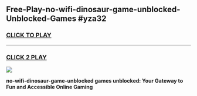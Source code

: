 
## Free-Play-no-wifi-dinosaur-game-unblocked-Unblocked-Games #yza32
<h3>
<a href="https://news.freeplayer.one?title=no-wifi-dinosaur-game-unblocked&ref=8M">CLICK TO PLAY</a></h3>
<hr>

<h3>
<a href="https://news.freeplayer.one?title=no-wifi-dinosaur-game-unblocked&ref=8M">CLICK 2 PLAY</a>
  
</h3>

<a href="https://news.freeplayer.one?title=no-wifi-dinosaur-game-unblocked&ref=8M"><img src="https://clearcache.store/games.png"></a>


**no-wifi-dinosaur-game-unblocked games unblocked: Your Gateway to Fun and Accessible Online Gaming**
